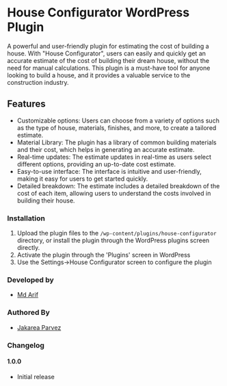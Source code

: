 # House Configurator WordPress Plugin

A powerful and user-friendly plugin for estimating the cost of building a house. With "House Configurator", users can easily and quickly get an accurate estimate of the cost of building their dream house, without the need for manual calculations. This plugin is a must-have tool for anyone looking to build a house, and it provides a valuable service to the construction industry.

## Features
* Customizable options: Users can choose from a variety of options such as the type of house, materials, finishes, and more, to create a tailored estimate.
* Material Library: The plugin has a library of common building materials and their cost, which helps in generating an accurate estimate.
* Real-time updates: The estimate updates in real-time as users select different options, providing an up-to-date cost estimate.
* Easy-to-use interface: The interface is intuitive and user-friendly, making it easy for users to get started quickly.
* Detailed breakdown: The estimate includes a detailed breakdown of the cost of each item, allowing users to understand the costs involved in building their house.

### Installation
1. Upload the plugin files to the `/wp-content/plugins/house-configurator` directory, or install the plugin through the WordPress plugins screen directly.
2. Activate the plugin through the 'Plugins' screen in WordPress
3. Use the Settings->House Configurator screen to configure the plugin

### Developed by
* [Md Arif](https://happyarif.com)

### Authored By
* [Jakarea Parvez](https://giopio.com.com)

### Changelog
#### 1.0.0
* Initial release